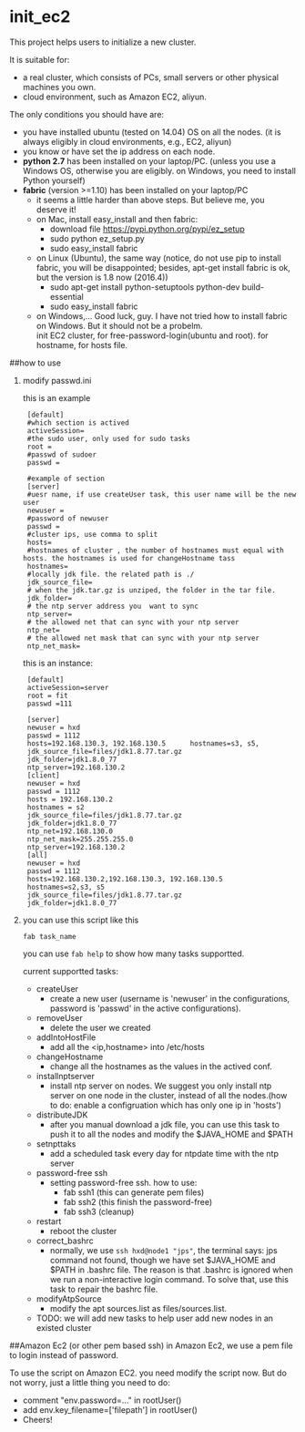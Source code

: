 # init_ec2
This project helps users to initialize a new cluster.

It is suitable for:
 
 * a real cluster, which consists of PCs, small servers or other  physical machines you own.
 * cloud environment, such as Amazon EC2, aliyun. 

The only conditions you should have are:

- you have installed ubuntu (tested on 14.04) OS on all the nodes. (it is always eligibly in cloud environments, e.g., EC2, aliyun)
- you  know or have set the ip address on each node. 
- **python 2.7** has been installed on your laptop/PC. (unless you use a Windows OS, otherwise you are eligibly. on Windows, you need to install Python yourself)
- **fabric** (version >=1.10) has been installed on your laptop/PC
	- it seems a little harder than above steps. But believe me, you deserve it! 
	- on Mac, install easy_install and then fabric:
		- download file https://pypi.python.org/pypi/ez_setup 
		- sudo python ez_setup.py
		- sudo easy_install fabric
	- on Linux (Ubuntu), the same way (notice, do not use pip to install fabric, you will be disappointed; besides, apt-get install fabric is ok, but the version is 1.8 now (2016.4))
		- sudo apt-get install python-setuptools python-dev build-essential
		- sudo easy_install fabric
	- on Windows,... Good luck, guy. I have not tried how to install fabric on Windows. But it should not be a probelm.  
init EC2 cluster, for free-password-login(ubuntu and root). for hostname, for hosts file.  

##how to use
1. modify passwd.ini
 
    this is an example
		
		[default]
		#which section is actived
		activeSession=
		#the sudo user, only used for sudo tasks
		root =
		#passwd of sudoer
		passwd =
		
		#example of section
		[server]
		#uesr name, if use createUser task, this user name will be the new user
		newuser =
		#password of newuser
		passwd =
		#cluster ips, use comma to split
		hosts=
		#hostnames of cluster , the number of hostnames must equal with hosts. the hostnames is used for changeHostname tass
		hostnames=
		#locally jdk file. the related path is ./
		jdk_source_file=
		# when the jdk.tar.gz is unziped, the folder in the tar file.
		jdk_folder=
		# the ntp server address you  want to sync
		ntp_server=
		# the allowed net that can sync with your ntp server
		ntp_net=
		# the allowed net mask that can sync with your ntp server
		ntp_net_mask=
		
	this is an instance:
	
		[default]
		activeSession=server
		root = fit
		passwd =111
		
		[server]
		newuser = hxd
		passwd = 1112
		hosts=192.168.130.3, 192.168.130.5		hostnames=s3, s5, 
		jdk_source_file=files/jdk1.8.77.tar.gz
		jdk_folder=jdk1.8.0_77
		ntp_server=192.168.130.2
		[client]
		newuser = hxd
		passwd = 1112
		hosts = 192.168.130.2
		hostnames = s2
		jdk_source_file=files/jdk1.8.77.tar.gz
		jdk_folder=jdk1.8.0_77
		ntp_net=192.168.130.0
		ntp_net_mask=255.255.255.0
		ntp_server=192.168.130.2
		[all]
		newuser = hxd
		passwd = 1112
		hosts=192.168.130.2,192.168.130.3, 192.168.130.5
		hostnames=s2,s3, s5
		jdk_source_file=files/jdk1.8.77.tar.gz
		jdk_folder=jdk1.8.0_77
2. you can use this script like this 
   
   `fab task_name` 
   
   you can use `fab help` to show how many tasks supportted.
   
   current supportted tasks:
   
    * createUser
        - create a new user (username is 'newuser' in the configurations, password is 'passwd' in the active configurations).
    * removeUser
    	- delete the user we created
    * addIntoHostFile
    	- add all the <ip,hostname> into /etc/hosts
    * changeHostname
    	- change all the hostnames as the values in the actived conf.
    * installnptserver
    	- install ntp server on nodes. We suggest you only install ntp server on one node in the cluster, instead of all the nodes.(how to do: enable a configruation which has only one ip in 'hosts')
    * distributeJDK
    	- after you manual download a jdk file, you can use this task to push it to all the nodes and modify the $JAVA_HOME and $PATH 
    * setnpttaks
    	- add a scheduled task every day for ntpdate time with the ntp server
    * password-free ssh
    	- setting password-free ssh. how to use: 
    		- fab ssh1  (this can generate pem files)
    		- fab ssh2  (this finish the password-free)
    		- fab ssh3  (cleanup)
    * restart
    	- reboot the cluster
    * correct_bashrc
    	- normally, we use `ssh hxd@node1 "jps"`, the terminal says: jps command not found, though we have set $JAVA_HOME and $PATH in .bashrc file. The reason is that .bashrc is ignored when we run a non-interactive login command. To solve that, use this task to repair the bashrc file.
    * modifyAtpSource
    	- modify the apt sources.list as files/sources.list.
    * TODO: we will add new tasks to help user add new nodes in an existed cluster    	
 
##Amazon Ec2 (or other pem based ssh)
in Amazon Ec2, we use a pem file to login instead of password.

To use the script on Amazon EC2. you need modify the script now. But do not worry, just a little thing you need to do:

* comment "env.password=..." in rootUser() 
* add env.key_filename=['filepath'] in rootUser()
* Cheers! 

 